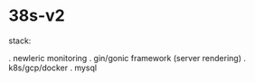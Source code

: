 # 38s-v2
stack:

. newleric monitoring
. gin/gonic framework (server rendering)
. k8s/gcp/docker
. mysql

